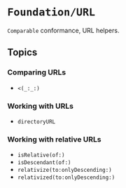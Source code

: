 # ``Foundation/URL``

`Comparable` conformance, URL helpers.

## Topics

### Comparing URLs

- ``<(_:_:)``

### Working with URLs

- ``directoryURL``

### Working with relative URLs

- ``isRelative(of:)``
- ``isDescendant(of:)``
- ``relativize(to:onlyDescending:)``
- ``relativized(to:onlyDescending:)``
